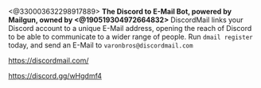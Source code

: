 <@330003632298917889>
**The Discord to E-Mail Bot, powered by Mailgun, owned by <@190519304972664832>**
DiscordMail links your Discord account to a unique E-Mail address, opening the reach of Discord to be able to communicate to a wider range of people.
Run `dmail register` today, and send an E-Mail to `varonbros@discordmail.com`

https://discordmail.com/

https://discord.gg/wHgdmf4
